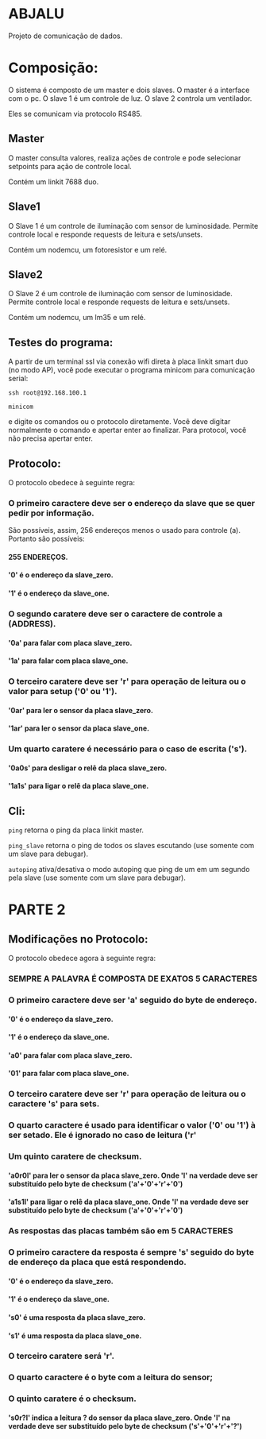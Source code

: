 # ABJALU
Projeto de comunicação de dados.

# Composição:

O sistema é composto de um master e dois slaves.
O master é a interface com o pc.
O slave 1 é um controle de luz.
O slave 2 controla um ventilador.

Eles se comunicam via protocolo RS485.

## Master

O master consulta valores, realiza ações de controle e pode selecionar
setpoints para ação de controle local.

Contém um linkit 7688 duo.

## Slave1

O Slave 1 é um controle de iluminação com sensor de luminosidade.
Permite controle local e responde requests de leitura e sets/unsets.

Contém um nodemcu, um fotoresistor e um relé.

## Slave2

O Slave 2 é um controle de iluminação com sensor de luminosidade.
Permite controle local e responde requests de leitura e sets/unsets.

Contém um nodemcu, um lm35 e um relé.

## Testes do programa:

A partir de um terminal ssl via conexão wifi direta à 
placa linkit smart duo (no modo AP), 
você pode executar o programa minicom para comunicação serial:

`ssh root@192.168.100.1`

`minicom`

e digite os comandos ou o protocolo diretamente.
Você deve digitar normalmente o comando e apertar enter ao finalizar.
Para protocol, você não precisa apertar enter.

## Protocolo:

O protocolo obedece à seguinte regra:

### O primeiro caractere deve ser o endereço da slave que se quer pedir por informação.
São possíveis, assim, 256 endereços menos o usado para controle (a). Portanto são possíveis:

#### 255 ENDEREÇOS.

#### '0' é o endereço da slave_zero.
#### '1' é o endereço da slave_one.

### O segundo caratere deve ser o caractere de controle a (ADDRESS).

#### '0a' para falar com placa slave_zero.
#### '1a' para falar com placa slave_one.

### O terceiro caratere deve ser 'r' para operação de leitura ou o valor para setup ('0' ou '1').

#### '0ar' para ler o sensor da placa slave_zero.
#### '1ar' para ler o sensor da placa slave_one.

### Um quarto caratere é necessário para o caso de escrita ('s').

#### '0a0s' para desligar o relê da placa slave_zero.
#### '1a1s' para ligar o relê da placa slave_one.



## Cli:

`ping`
retorna o ping da placa linkit master.

`ping_slave`
retorna o ping de todos os slaves escutando (use somente com um slave para debugar).

`autoping`
ativa/desativa o modo autoping que ping de um em um segundo pela slave (use somente com um slave para debugar).

# PARTE 2

## Modificações no Protocolo:

O protocolo obedece agora à seguinte regra:

### SEMPRE A PALAVRA É COMPOSTA DE EXATOS 5 CARACTERES

### O primeiro caractere deve ser 'a' seguido do byte de endereço.

#### '0' é o endereço da slave_zero.
#### '1' é o endereço da slave_one.

#### 'a0' para falar com placa slave_zero.
#### '01' para falar com placa slave_one.

### O terceiro caratere deve ser 'r' para operação de leitura ou o caractere 's' para sets.
### O quarto caractere é usado para identificar o valor ('0' ou '1') à ser setado. Ele é ignorado no caso de leitura ('r' 

### Um quinto caratere de checksum.

#### 'a0r0l' para ler o sensor da placa slave_zero. Onde 'l' na verdade deve ser substituído pelo byte de checksum ('a'+'0'+'r'+'0')
#### 'a1s1l' para ligar o relê da placa slave_one. Onde 'l' na verdade deve ser substituído pelo byte de checksum ('a'+'0'+'r'+'0')

### As respostas das placas também são em 5 CARACTERES

### O primeiro caractere da resposta é sempre 's' seguido do byte de endereço da placa que está respondendo.

#### '0' é o endereço da slave_zero.
#### '1' é o endereço da slave_one.

#### 's0' é uma resposta da placa slave_zero.
#### 's1' é uma resposta da placa slave_one.

### O terceiro caratere será 'r'.
### O quarto caractere é o byte com a leitura do sensor; 
### O quinto caratere é o checksum.

#### 's0r?l' indica a leitura ? do sensor da placa slave_zero. Onde 'l' na verdade deve ser substituído pelo byte de checksum ('s'+'0'+'r'+'?')

  

